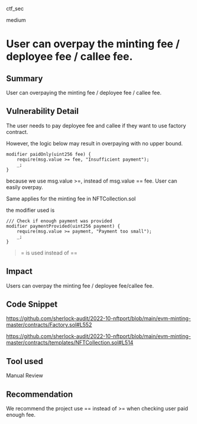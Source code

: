 ctf_sec

medium

# User can overpay the minting fee / deployee fee / callee fee.

## Summary

User can overpaying the minting fee / deployee fee / callee fee.

## Vulnerability Detail

The user needs to pay deployee fee and callee if they want to use factory contract.

However, the logic below may result in overpaying with no upper bound.

```solidity
modifier paidOnly(uint256 fee) {
    require(msg.value >= fee, "Insufficient payment");
    _;
}
```

because we use msg.value >=, instead of msg.value == fee. User can easily overpay.

Same applies for the minting fee in NFTCollection.sol

the modifier used is

```solidity
/// Check if enough payment was provided
modifier paymentProvided(uint256 payment) {
    require(msg.value >= payment, "Payment too small");
    _;
}
```

>= is used instead of ==

## Impact

Users can overpay the minting fee / deployee fee/callee fee.

## Code Snippet

https://github.com/sherlock-audit/2022-10-nftport/blob/main/evm-minting-master/contracts/Factory.sol#L552

https://github.com/sherlock-audit/2022-10-nftport/blob/main/evm-minting-master/contracts/templates/NFTCollection.sol#L514

## Tool used

Manual Review

## Recommendation

We recommend the project use == instead of >= when checking user paid enough fee.
